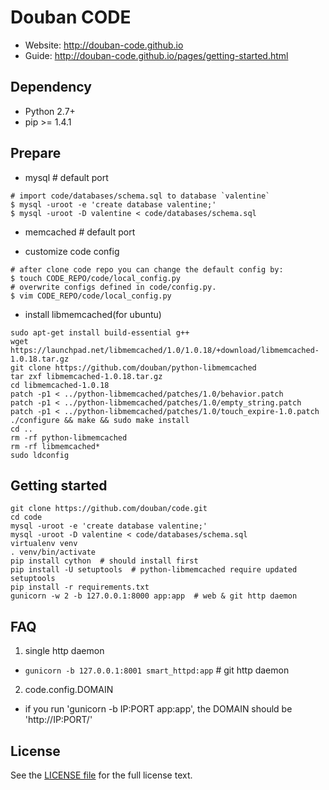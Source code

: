 Douban CODE
===========

* Website: <http://douban-code.github.io>
* Guide: <http://douban-code.github.io/pages/getting-started.html>

Dependency
----------
- Python 2.7+
- pip >= 1.4.1

Prepare
-------
- mysql # default port

```
# import code/databases/schema.sql to database `valentine`
$ mysql -uroot -e 'create database valentine;'
$ mysql -uroot -D valentine < code/databases/schema.sql
```

- memcached # default port

- customize code config
```
# after clone code repo you can change the default config by:
$ touch CODE_REPO/code/local_config.py
# overwrite configs defined in code/config.py.
$ vim CODE_REPO/code/local_config.py
```

- install libmemcached(for ubuntu)

```
sudo apt-get install build-essential g++
wget https://launchpad.net/libmemcached/1.0/1.0.18/+download/libmemcached-1.0.18.tar.gz
git clone https://github.com/douban/python-libmemcached
tar zxf libmemcached-1.0.18.tar.gz
cd libmemcached-1.0.18
patch -p1 < ../python-libmemcached/patches/1.0/behavior.patch
patch -p1 < ../python-libmemcached/patches/1.0/empty_string.patch 
patch -p1 < ../python-libmemcached/patches/1.0/touch_expire-1.0.patch
./configure && make && sudo make install
cd ..
rm -rf python-libmemcached
rm -rf libmemcached*
sudo ldconfig
```

Getting started
---------------

```
git clone https://github.com/douban/code.git
cd code
mysql -uroot -e 'create database valentine;'
mysql -uroot -D valentine < code/databases/schema.sql
virtualenv venv
. venv/bin/activate
pip install cython  # should install first
pip install -U setuptools  # python-libmemcached require updated setuptools
pip install -r requirements.txt
gunicorn -w 2 -b 127.0.0.1:8000 app:app  # web & git http daemon
```

FAQ
----

1. single http daemon
 - `gunicorn -b 127.0.0.1:8001 smart_httpd:app` # git http daemon

2. code.config.DOMAIN
 - if you run 'gunicorn -b IP:PORT app:app', the DOMAIN should be 'http://IP:PORT/'


License
-------
See the [LICENSE file](https://github.com/douban/code/blob/master/LICENSE) for the full license text.

